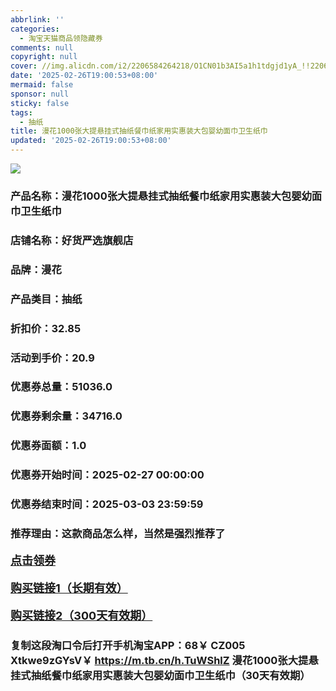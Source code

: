 ```yaml
---
abbrlink: ''
categories:
  - 淘宝天猫商品领隐藏券
comments: null
copyright: null
cover: //img.alicdn.com/i2/2206584264218/O1CN01b3AI5a1h1tdgjd1yA_!!2206584264218-0-C2M.jpg
date: '2025-02-26T19:00:53+08:00'
mermaid: false
sponsor: null
sticky: false
tags:
  - 抽纸
title: 漫花1000张大提悬挂式抽纸餐巾纸家用实惠装大包婴幼面巾卫生纸巾
updated: '2025-02-26T19:00:53+08:00'
--- 
```


![](//img.alicdn.com/i2/2206584264218/O1CN01b3AI5a1h1tdgjd1yA_!!2206584264218-0-C2M.jpg)

### 产品名称：漫花1000张大提悬挂式抽纸餐巾纸家用实惠装大包婴幼面巾卫生纸巾
### 店铺名称：好货严选旗舰店
### 品牌：漫花
### 产品类目：抽纸
### 折扣价：32.85
### 活动到手价：20.9
### 优惠券总量：51036.0
### 优惠券剩余量：34716.0
### 优惠券面额：1.0
### 优惠券开始时间：2025-02-27 00:00:00	
### 优惠券结束时间：2025-03-03 23:59:59	
### 推荐理由：这款商品怎么样，当然是强烈推荐了

<p style="font-size: 18px; font-weight: bold;">
  <a href="https://uland.taobao.com/coupon/edetail?e=pOG0%2BYeipkSlhHvvyUNXZfh8CuWt5YH5OVuOuRD5gLJMmdsrkidbOWBzzpT26idJHBGuJ5kuxsHnClYvsG787fZlolWE5AjLNqAQ1jvT%2BFNJHfSGCtPN1t07Ew8FRMEX2mwCY5fS7rVrTdT7cgXf6jgYSYpxmYtMmW8MANQNN4dGK7FTSL1b62sLw6HqmIR9CXPUaBQx%2B6JyjiFyCpWHP%2FNfXInjPDC2dIIJ3uNXh6i%2FQvo9IsQr0Jn%2F69y19sy6DIdjawiQc38R%2BxmP1xMF4a039%2F5n18hAnIcoZVSCQmu8exBpLRl%2Fq9l8qZwkJvhPyUxONJCwriltpzu%2Bfbn0bqJ7%2BkHL3AEW&traceId=21665f9817407225954674899d132c&union_lens=lensId%3AOPT%401740722612%40212c3747_0dff_1954b27293a_780e%4001%40eyJmbG9vcklkIjo3MzM1NH0ie" target="_blank">点击领券</a>
</p>
<p style="font-size: 18px; font-weight: bold;">
  <a href="https://s.click.taobao.com/t?e=m%3D2%26s%3D%2FupBooF9tTpw4vFB6t2Z2ueEDrYVVa64K7Vc7tFgwiHjf2vlNIV67kyLuerTQxoG6EFRCN7EKmz3ID%2FV1RqsF4wnCJeELi4I%2FIEn%2BS1IjHAB0ghlTd7WlZVm%2FOAUUFw71qrpxiwMoCNxc1AtbZGVS7YVf%2FNg5yFhCuhHPZd3wn7NEPXytV9ALoS4zvCRUrquIL1iwMBjdowTBxTRaSC3nMcUQZ4dNezIkt8N2QFVMw202%2FpY7HshMR0nVh586PKFYW0Txuo6m6tweiXfaVH60dSopZirJ9MMzsAzH1xYDH4SIz%2BVIb9tlG5CKmWsDPiDBGqYy3szvPDGJe8N%2FwNpGw%3D%3D" target="_blank">购买链接1（长期有效）</a>
</p>
<p style="font-size: 18px; font-weight: bold;">
  <a href="https://s.click.taobao.com/yyzKRYs" target="_blank">购买链接2（300天有效期）</a>
</p>

### 复制这段淘口令后打开手机淘宝APP：68￥ CZ005 Xtkwe9zGYsV￥ https://m.tb.cn/h.TuWShlZ  漫花1000张大提悬挂式抽纸餐巾纸家用实惠装大包婴幼面巾卫生纸巾（30天有效期）
